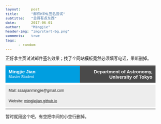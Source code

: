 ```yaml
---
layout:     post
title:      "邮件HTML签名尝试"
subtitle:   "总得有点东西"
date:       2017-06-01
author:     "Mingjie"
header-img: "img/start-bg.png"
comments:   true
tags:
      - random
---
```


正好拿主页试试邮件签名效果；找了个网站模板竟然必须填写电话，果断删掉。


<HTML><HEAD><TITLE>Email Signature</TITLE>

<meta content="text/html; charset=utf-8" http-equiv="Content-Type">
</HEAD><BODY style="FONT-SIZE: 10pt; FONT-FAMILY: ARIAL">		<div class="signature-content">			<table cellpadding="0" cellspacing="0" border="0" style="font-size:12px; font-family: Arial; line-height: 17px; width:480px' " width="480">				<tbody><tr>					<td style="background-color: #009ee0; padding:10px; width:240px">						<span style="color: #fff; font-size: 15px; font-weight: bold;">Mingjie  Jian</span><br>						<span style="color:#fff">Master Student</span>					</td>					<td align="right" style="width:240px; background-color:#4a4a4a; padding: 10px; font-size: 15px; font-weight: bold; color: #fff">Department of Astronomy, University of Tokyo</td>				</tr>				<tr>					<td colspan="2" height="5" style="width:480px; line-height: 5px; font-size: 5px;"> </td>				</tr>				<tr>					<td colspan="2" style="width:480px; padding: 10px; background-color: #ededed">																																							<span>Mail: ssaajianmingjie@gmail.com<br></span>						<br>						<span>Website: <a href="" target="_blank"> mingjiejian.github.io</a></span>					</td>				</tr>																		<tr>					<td colspan="2" height="5" style="width:480px; line-height: 5px; font-size: 5px;"> </td>				</tr>								<tr>					<td style="width:480px; padding: 0px; text-align: center;" colspan="2" align="center">													<table style="margin:0 auto; ">															<tbody><tr>																																																																</tr>														</tbody></table>												</td>				</tr>													</tbody></table>		</div>			
 
</BODY>
</HTML>

暂时就用这个吧，有空把中间的小空行删掉。
